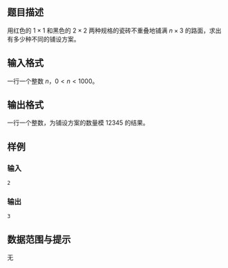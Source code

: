 ## 题目描述
用红色的 $1 \times 1$ 和黑色的 $2 \times 2$ 两种规格的瓷砖不重叠地铺满 $n \times 3$ 的路面，求出有多少种不同的铺设方案。

## 输入格式
一行一个整数 $n$，$0 < n < 1000$。

## 输出格式
一行一个整数，为铺设方案的数量模 $12345$ 的结果。

## 样例
### 输入
```
2
```
### 输出
```
3
```

## 数据范围与提示
无
